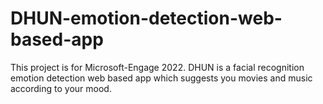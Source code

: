 # DHUN-emotion-detection-web-based-app
This project is for Microsoft-Engage 2022. DHUN is a facial recognition emotion detection web based app which suggests you movies and music according to your mood.
